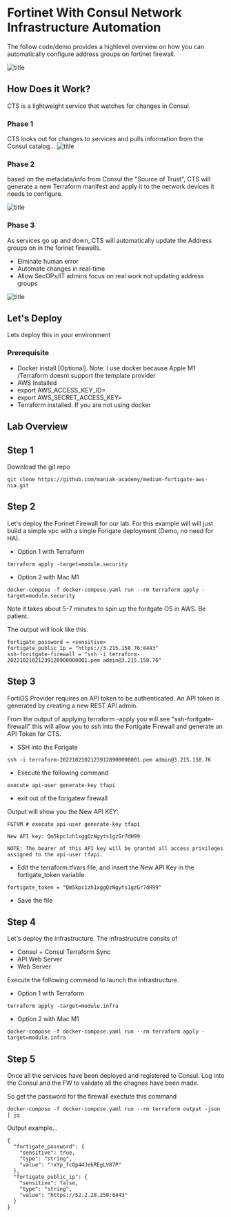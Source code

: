 # Fortinet With Consul Network Infrastructure Automation
The follow code/demo provides a highlevel overview on how you can automatically configure address groups on fortinet firewall.

![title](./images/overview.png)


## How Does it Work?
CTS is a lightweight service that watches for changes in Consul. 

### Phase 1
CTS looks out for changes to services and pulls information from the Consul catalog…
![title](./images/cts1.png)

### Phase 2
based on the metadata/info from Consul the "Source of Trust", CTS will generate a new Terraform manifest and apply it to the network devices it needs to configure.

![title](./images/cts2.png)

### Phase 3
As services go up and down, CTS will automatically update the Address groups on in the forinet firewalls. 
* Elminate human error
* Automate changes in real-time
* Allow SecOPs/IT admins focus on real work not updating address groups

![title](./images/cts3.png)


## Let's Deploy
Lets deploy this in your environment

### Prerequisite  
* Docker install [Optional]. Note: I use docker because Apple M1 /Terraform doesnt support the template provider
* AWS Installed
* export AWS_ACCESS_KEY_ID=<ID>
* export AWS_SECRET_ACCESS_KEY=<SECRET>
* Terraform installed. If you are not using docker

## Lab Overview

## Step 1
Download the git repo

```
git clone https://github.com/maniak-academy/medium-fortigate-aws-nia.git
```

## Step 2
Let's deploy the Forinet Firewall for our lab. For this example will will just build a simple vpc with a single Forigate deployment (Demo, no need for HA).

* Option 1 with Terraform 

```
terraform apply -target=module.security 
```

* Option 2 with Mac M1

```
docker-compose -f docker-compose.yaml run --rm terraform apply -target=module.security 
``` 

Note it takes about 5-7 minutes to spin up the foritgate OS in AWS. Be patient.

The output will look like this. 

```
fortigate_password = <sensitive>
fortigate_public_ip = "https://3.215.158.76:8443"
ssh-foritgate-firewall = "ssh -i terraform-20221021021239128900000001.pem admin@3.215.158.76"
```

## Step 3
FortiOS Provider requires an API token to be authenticated. An API token is generated by creating a new REST API admin.

From the output of applying terraform -apply you will see "ssh-foritgate-firewall" this will allow you to ssh into the Fortigate Firewall and generate an API Token for CTS.

* SSH into the Forigate 
```
ssh -i terraform-20221021021239128900000001.pem admin@3.215.158.76 
```
* Execute the following command

``` 
execute api-user generate-key tfapi 
```
* exit out of the forigatew firewall

Output will show you the New API KEY: 

```
FGTVM # execute api-user generate-key tfapi

New API key: Qm5kpc1zh1xggQzNgyts1gzGr7dH99

NOTE: The bearer of this API key will be granted all access privileges assigned to the api-user tfapi.
```

* Edit the terraform.tfvars file, and insert the New API Key in the fortigate_token variable. 
``` 
fortigate_token = "Qm5kpc1zh1xggQzNgyts1gzGr7dH99" 
```
* Save the file

## Step 4
Let's deploy the infrastructure. The infrastrucutre consits of 
* Consul + Consul Terraform Sync
* API Web Server
* Web Server

Execute the following command to launch the infrastructure. 

* Option 1 with Terraform 

```
terraform apply -target=module.infra 
```

* Option 2 with Mac M1

```
docker-compose -f docker-compose.yaml run --rm terraform apply -target=module.infra 
``` 

## Step 5
Once all the services have been deployed and registered to Consul. Log into the Consul and the FW to validate all the chagnes have been made.

So get the password for the firewall exectute this command 


```
docker-compose -f docker-compose.yaml run --rm terraform output -json | jq 
```

Output example...
```
{
  "fortigate_password": {
    "sensitive": true,
    "type": "string",
    "value": "!xYp_fcOp44JekREgLV87P"
  },
  "fortigate_public_ip": {
    "sensitive": false,
    "type": "string",
    "value": "https://52.2.28.250:8443"
  }
}
```